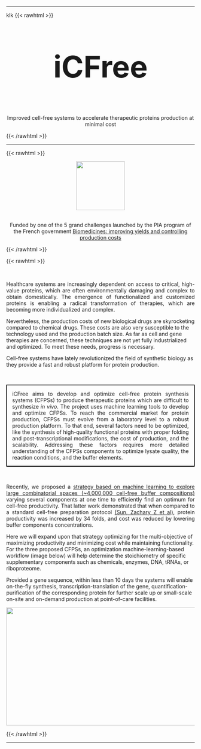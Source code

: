 #
---
klk
{{< rawhtml >}}
<p align="center" style="font-size:80px"><b>iCFree</b></p>
<p align="center">Improved cell-free systems to accelerate therapeutic proteins production at minimal cost</p>

{{< /rawhtml >}}

---

{{< rawhtml >}}
<center><img src="/img/investir_avenir.png" width="130" height="130" /></center>

<br>

<p align="center">Funded by one of the 5 grand challenges launched by the PIA program of the French government <a href="https://www.gouvernement.fr/grand-defi-biomedicaments-ameliorer-les-rendements-et-maitriser-les-couts-de-production">Biomedicines: improving yields and controlling production costs</a></p>
{{< /rawhtml >}}


{{< rawhtml >}}

<br>

<p align="justify">
Healthcare systems are increasingly dependent on access to critical, high-value proteins, which are often environmentally damaging and complex to obtain domestically. The emergence of functionalized and customized proteins is enabling a radical transformation of therapies, which are becoming more individualized and complex. 

Nevertheless, the production costs of new biological drugs are skyrocketing compared to chemical drugs. These costs are also very susceptible to the technology used and the production batch size. As far as cell and gene therapies are concerned, these techniques are not yet fully industrialized and optimized. To meet these needs, progress is necessary.

Cell-free systems have lately revolutionized the field of synthetic biology as they provide a fast and robust platform for protein production.
</p>

<br>

<p align="justify" style="border:2px; border-style:solid; border-color:black; padding: 1em;">
iCFree aims to develop and optimize cell-free protein synthesis systems (CFPSs) to produce therapeutic proteins which are difficult to synthesize <i>in vivo</i>. The project uses machine learning tools to develop and optimize CFPSs. To reach the commercial market for protein production, CFPSs must evolve from a laboratory level to a robust production platform. To that end, several factors need to be optimized, like the synthesis of high-quality functional proteins with proper folding and post-transcriptional modifications, the cost of production, and the scalability. Addressing these factors requires more detailed understanding of the CFPSs components to optimize lysate quality, the reaction conditions, and the buffer elements.
</p>

<br>

<p align="justify">
Recently, we proposed a <a href="https://www.nature.com/articles/s41467-020-15798-5">strategy based on machine learning to explore large combinatorial spaces (~4,000,000 cell-free buffer compositions)</a> varying several components at one time to efficiently find an optimum for cell-free productivity. That latter work demonstrated that when compared to a standard cell-free preparation protocol <a href="https://pubmed.ncbi.nlm.nih.gov/24084388/">(Sun, Zachary Z et al)</a>, protein productivity was increased by 34 folds, and cost was reduced by lowering buffer components concentrations.

Here we will expand upon that strategy optimizing for the multi-objective of maximizing productivity and minimizing cost while maintaining functionality. For the three proposed CFPSs, an optimization machine-learning-based workflow (image below) will help determine the stoichiometry of specific supplementary components such as chemicals, enzymes, DNA, tRNAs, or riboproteome.

Provided a gene sequence, within less than 10 days the systems will enable on-the-fly synthesis, transcription-translation of the gene, quantification-purification of the corresponding protein for further scale up or small-scale on-site and on-demand production at point-of-care facilities.
</p>

<center><img src="/img/icfree.png" width="700" height="315" /></center>

{{< /rawhtml >}}

---